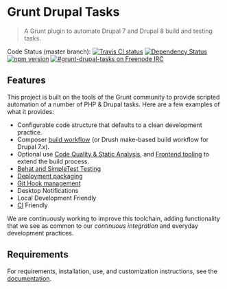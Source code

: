 # Grunt Drupal Tasks

> A Grunt plugin to automate Drupal 7 and Drupal 8 build and testing tasks.

Code Status (master branch):
[![Travis CI status](https://travis-ci.org/phase2/grunt-drupal-tasks.svg?branch=master)](https://travis-ci.org/phase2/grunt-drupal-tasks)
[![Dependency Status](https://david-dm.org/phase2/grunt-drupal-tasks.svg)](https://david-dm.org/phase2/grunt-drupal-tasks)
[![npm version](https://badge.fury.io/js/grunt-drupal-tasks.svg)](https://www.npmjs.com/package/grunt-drupal-tasks)
[![#grunt-drupal-tasks on Freenode IRC](https://img.shields.io/badge/Freenode%20IRC-%23grunt--drupal--tasks-blue.svg)](https://webchat.freenode.net/?channels=grunt-drupal-tasks)

## Features

This project is built on the tools of the Grunt community to provide scripted
automation of a number of PHP & Drupal tasks. Here are a few examples of what it
provides:

* Configurable code structure that defaults to a clean development practice.
* Composer [build workflow](docs/10_BUILD.md)
  (or Drush make-based build workflow for Drupal 7.x).
* Optional use [Code Quality & Static Analysis](docs/20_QUALITY.md),
  and [Frontend tooling](docs/30_FRONTEND.md)
  to extend the build process.
* [Behat and SimpleTest Testing](docs/40_TESTING.md)
* [Deployment packaging](docs/60_PACKAGE.md)
* [Git Hook management](docs/70_GIT_INTEGRATION.md)
* Desktop Notifications
* Local Development Friendly
* [CI](docs/80_CI.md) Friendly

We are continuously working to improve this toolchain, adding functionality that
we see as common to our _continuous integration_ and everyday development
practices.

## Requirements

For requirements, installation, use, and customization instructions, see the [documentation](https://phase2.github.io/grunt-drupal-tasks).
